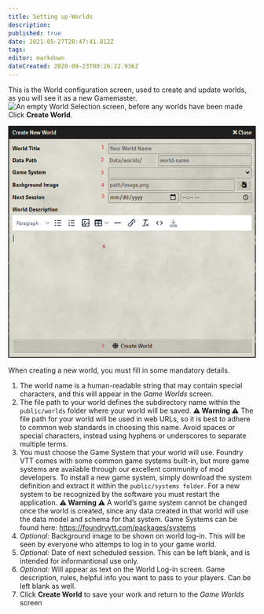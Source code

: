 ```yaml
---
title: Setting up-Worlds
description: 
published: true
date: 2021-05-27T20:47:41.812Z
tags: 
editor: markdown
dateCreated: 2020-09-23T00:26:22.936Z
---
```


This is the World configuration screen, used to create and update worlds, as you will see it as a new Gamemaster.
![An empty World Selection screen, before any worlds have been made](https://raw.githubusercontent.com/foundry-vtt-community/wiki/master/images/Getting%20Started/Setting%20Up%20Worlds/My_First_Screen.jpg)
Click **Create World**.
 
 
![The world creation screen, with numbered steps for completion](https://raw.githubusercontent.com/evilcj925/Foundry-wiki/main/images/new-game-setup-menu.PNG)


When creating a new world, you must fill in some mandatory details. 
1. The world name is a human-readable string that may contain special characters, and this will appear in the _Game Worlds_ screen.
2. The file path to your world defines the subdirectory name within the `public/worlds` folder where your world will be saved. **⚠️ Warning ⚠️** The file path for your world will be used in web URLs, so it is best to adhere to common web standards in choosing this name. Avoid spaces or special characters, instead using hyphens or underscores to separate multiple terms.
3. You must choose the Game System that your world will use. Foundry VTT comes with some common game systems built-in, but more game systems are available through our excellent community of mod developers. To install a new game system, simply download the system definition and extract it within the `public/systems folder`. For a new system to be recognized by the software you must restart the application. **⚠️ Warning ⚠️** A world’s game system cannot be changed once the world is created, since any data created in that world will use the data model and schema for that system. Game Systems can be found here: https://foundryvtt.com/packages/systems
4. _Optional:_ Background image to be shown on world log-in. This will be seen by everyone who attemps to log in to your game world. 
5. _Optional:_ Date of next scheduled session. This can be left blank, and is intended for informantional use only.  
6. _Optional:_ Will appear as text on the World Log-in screen. Game description, rules, helpful info you want to pass to your players. Can be left blank as well.  
7. Click **Create World** to save your work and return to the _Game Worlds_ screen
